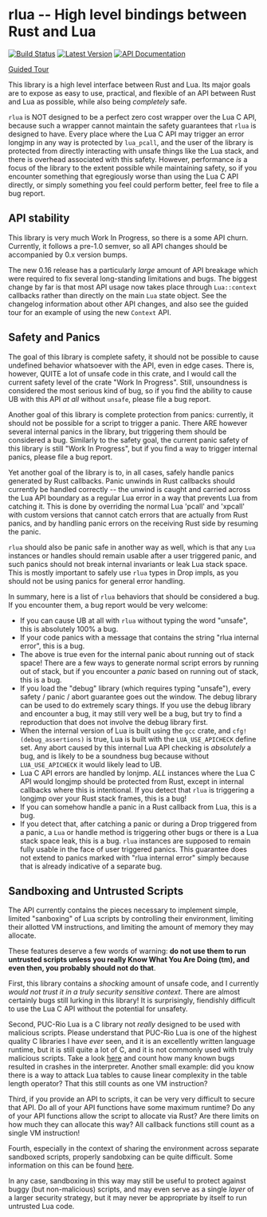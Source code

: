 # rlua -- High level bindings between Rust and Lua

[![Build Status](https://travis-ci.org/kyren/rlua.svg?branch=master)](https://travis-ci.org/kyren/rlua)
[![Latest Version](https://img.shields.io/crates/v/rlua.svg)](https://crates.io/crates/rlua)
[![API Documentation](https://docs.rs/rlua/badge.svg)](https://docs.rs/rlua)

[Guided Tour](examples/guided_tour.rs)

This library is a high level interface between Rust and Lua.  Its major goals
are to expose as easy to use, practical, and flexible of an API between Rust and
Lua as possible, while also being *completely* safe.

`rlua` is NOT designed to be a perfect zero cost wrapper over the Lua C API,
because such a wrapper cannot maintain the safety guarantees that `rlua` is
designed to have.  Every place where the Lua C API may trigger an error longjmp
in any way is protected by `lua_pcall`, and the user of the library is protected
from directly interacting with unsafe things like the Lua stack, and there is
overhead associated with this safety.  However, performance *is* a focus of the
library to the extent possible while maintaining safety, so if you encounter
something that egregiously worse than using the Lua C API directly, or simply
something you feel could perform better, feel free to file a bug report.

## API stability

This library is very much Work In Progress, so there is a some API churn.
Currently, it follows a pre-1.0 semver, so all API changes should be accompanied
by 0.x version bumps.

The new 0.16 release has a particularly *large* amount of API breakage which
were required to fix several long-standing limitations and bugs.  The biggest
change by far is that most API usage now takes place through `Lua::context`
callbacks rather than directly on the main `Lua` state object.  See the
changelog information about other API changes, and also see the guided tour for
an example of using the new `Context` API.

## Safety and Panics

The goal of this library is complete safety, it should not be possible to cause
undefined behavior whatsoever with the API, even in edge cases.  There is,
however, QUITE a lot of unsafe code in this crate, and I would call the current
safety level of the crate "Work In Progress".  Still, unsoundness is considered
the most serious kind of bug, so if you find the ability to cause UB with this
API *at all* without `unsafe`, please file a bug report.

Another goal of this library is complete protection from panics: currently, it
should not be possible for a script to trigger a panic.  There ARE however
several internal panics in the library, but triggering them should be considered
a bug.  Similarly to the safety goal, the current panic safety of this library
is still "Work In Progress", but if you find a way to trigger internal panics,
please file a bug report.

Yet another goal of the library is to, in all cases, safely handle panics
generated by Rust callbacks.  Panic unwinds in Rust callbacks should currently
be handled correctly -- the unwind is caught and carried across the Lua API
boundary as a regular Lua error in a way that prevents Lua from catching it.
This is done by overriding the normal Lua 'pcall' and 'xpcall' with custom
versions that cannot catch errors that are actually from Rust panics, and by
handling panic errors on the receiving Rust side by resuming the panic.

`rlua` should also be panic safe in another way as well, which is that any `Lua`
instances or handles should remain usable after a user triggered panic, and such
panics should not break internal invariants or leak Lua stack space.  This is
mostly important to safely use `rlua` types in Drop impls, as you should not be
using panics for general error handling.

In summary, here is a list of `rlua` behaviors that should be considered a bug.
If you encounter them, a bug report would be very welcome:

  * If you can cause UB at all with `rlua` without typing the word "unsafe",
    this is absolutely 100% a bug.
  * If your code panics with a message that contains the string "rlua internal
    error", this is a bug.
  * The above is true even for the internal panic about running out of stack
    space!  There are a few ways to generate normal script errors by running out
    of stack, but if you encounter a *panic* based on running out of stack, this
    is a bug.
  * If you load the "debug" library (which requires typing "unsafe"), every
    safety / panic / abort guarantee goes out the window.  The debug library can
    be used to do extremely scary things.  If you use the debug library and
    encounter a bug, it may still very well be a bug, but try to find a
    reproduction that does not involve the debug library first.
  * When the internal version of Lua is built using the `gcc` crate, and
    `cfg!(debug_assertions)` is true, Lua is built with the `LUA_USE_APICHECK`
    define set.  Any abort caused by this internal Lua API checking is
    *absolutely* a bug, and is likely to be a soundness bug because without
    `LUA_USE_APICHECK` it would likely lead to UB.
  * Lua C API errors are handled by lonjmp.  *ALL* instances where the Lua C API
    would longjmp should be protected from Rust, except in internal callbacks
    where this is intentional.  If you detect that `rlua` is triggering a
    longjmp over your Rust stack frames, this is a bug!
  * If you can somehow handle a panic in a Rust callback from Lua, this is a
    bug.
  * If you detect that, after catching a panic or during a Drop triggered from a
    panic, a `Lua` or handle method is triggering other bugs or there is a Lua
    stack space leak, this is a bug.  `rlua` instances are supposed to remain
    fully usable in the face of user triggered panics.  This guarantee does not
    extend to panics marked with "rlua internal error" simply because that is
    already indicative of a separate bug.

## Sandboxing and Untrusted Scripts

The API currently contains the pieces necessary to implement simple, limited
"sanboxing" of Lua scripts by controlling their environment, limiting their
allotted VM instructions, and limiting the amount of memory they may allocate.

These features deserve a few words of warning: **do not use them to run
untrusted scripts unless you really Know What You Are Doing (tm), and even then,
you probably should not do that**.

First, this library contains a *shocking* amount of unsafe code, and I currently
*would not trust it in a truly security sensitive context*.  There are almost
certainly bugs still lurking in this library!  It is surprisingly, fiendishly
difficult to use the Lua C API without the potential for unsafety.

Second, PUC-Rio Lua is a C library not *really* designed to be used with
malicious scripts.  Please understand that PUC-Rio Lua is one of the highest
quality C libraries I have *ever* seen, and it is an excellently written
language runtime, but it is still quite a lot of C, and it is not commonly used
with truly malicious scripts.  Take a look [here](https://www.lua.org/bugs.html)
and count how many known bugs resulted in crashes in the interpreter.  Another
small example: did you know there is a way to attack Lua tables to cause linear
complexity in the table length operator?  That this still counts as one VM
instruction?

Third, if you provide an API to scripts, it can be very very difficult to secure
that API.  Do all of your API functions have some maximum runtime?  Do any of
your API functions allow the script to allocate via Rust?  Are there limits on
how much they can allocate this way?  All callback functions still count as a
single VM instruction!

Fourth, especially in the context of sharing the environment across separate
sandboxed scripts, properly sandobxing can be quite difficult.  Some information
on this can be found [here](http://lua-users.org/wiki/SandBoxes).

In any case, sandboxing in this way may still be useful to protect against buggy
(but non-malicious) scripts, and may even serve as a single *layer* of a larger
security strategy, but it may never be appropriate by itself to run untrusted
Lua code.
